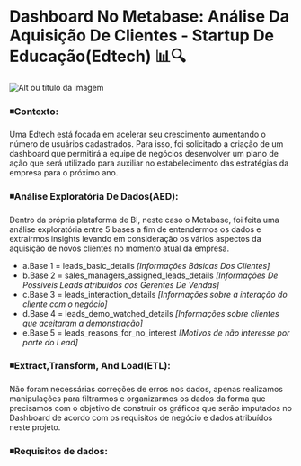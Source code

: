 # Dashboard No Metabase: Análise Da Aquisição De Clientes - Startup De Educação(Edtech) 📊🔍
![Alt ou título da imagem](https://github.com/Philippeizidorio/Analiseclientes_Edtech/assets/145637595/f7210ed3-a01e-4221-900a-4dc36a6b22d9)

### ◾Contexto: 

Uma Edtech está focada em acelerar seu crescimento aumentando o número de usuários cadastrados. Para isso, foi solicitado a criação de um dashboard que permitirá a equipe de
negócios desenvolver um plano de ação que será utilizado para auxiliar no estabelecimento das estratégias da empresa para o próximo ano.

### ◾Análise Exploratória De Dados(AED): 

Dentro da própria plataforma de BI, neste caso o Metabase, foi feita uma análise exploratória entre 5 bases a fim de entendermos os dados e extrairmos insights levando em consideração os vários aspectos da aquisição de novos clientes no momento atual da empresa.
- a.Base 1 = leads_basic_details _[Informações Básicas Dos Clientes]_
- b.Base 2 = sales_managers_assigned_leads_details _[Informações De Possíveis Leads atribuídos aos Gerentes De Vendas]_
- c.Base 3 = leads_interaction_details _[Informações sobre a interação do cliente com o negócio]_
- d.Base 4 = leads_demo_watched_details _[Informações sobre clientes que aceitaram a demonstração]_
- e.Base 5 = leads_reasons_for_no_interest _[Motivos de não interesse por parte do Lead]_

### ◾Extract,Transform, And Load(ETL): 

Não foram necessárias correções de erros nos dados, apenas realizamos manipulações para filtrarmos e organizarmos os dados da forma que precisamos com o objetivo de construir os gráficos que serão imputados no Dashboard de acordo com os requisitos de negócio e dados atribuídos neste projeto. 

### ◾Requisitos de dados: 
